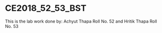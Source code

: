# CE2018_52_53_BST
This is the lab work done by:
Achyut Thapa Roll No. 52 and 
Hritik Thapa Roll No. 53
